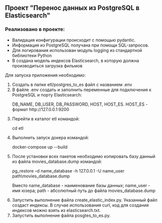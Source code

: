 <h2>Проект "Перенос данных из PostgreSQL в Elasticsearch"</h2>


<h3>Реализовано в проекте:</h3>
<ul>
  <li> Валидация конфигурации происходит с помощью pydantic.</li>
  <li> Информация из PostgreSQL получана при помощи SQL-запросов.</li>
  <li> Для логирования использован модуль logging из стандартной библиотеки Python</li>
  <li> В создана модель индексов Elasticsearch, в которую должна производиться загрузка фильмов</li>
</ul>



<p>Для запуска приложения необходимо:</p>
<ol>
   <li>Создать в папке etl/postgres_to_es файл с названием .env</li>
   <li>В файле .env создать и заполнить переменные для подключения к PostgreSQL и порту Elasticsearch:</li>
      <p>DB_NAME, DB_USER, DB_PASSWORD, HOST, HOST_ES. HOST_ES - формат http://127.0.0.1:9200</p>
   <li>Перейти в каталог etl командой:</li>  
      <p>cd etl</p>
   <li>Выполнить запуск докера командой:</li>  
      <p>docker-compose up --build</p>
   <li>После установки всех пакетов необходимо копировать базу данный из файла movies_database.dump командой:</li>  
      <p>pg_restore –d name_database -h 127.0.0.1 -U name_user path\movies_database.dump</p>
      <p>Вместо name_database - наименование базы данных; name_user - имя юзера; path - абсолютный путь до файла movies_database.dump</p>
   <li>Запустить выполнение файла create_elastic_index.py. Указанный файл создаст индексы. В случае использования curl, код для создания индексов можно взять из elasticsearch.txt.</li>  
    <li>Запустить выполнение файла posgtes_to_es.py.</li> 
